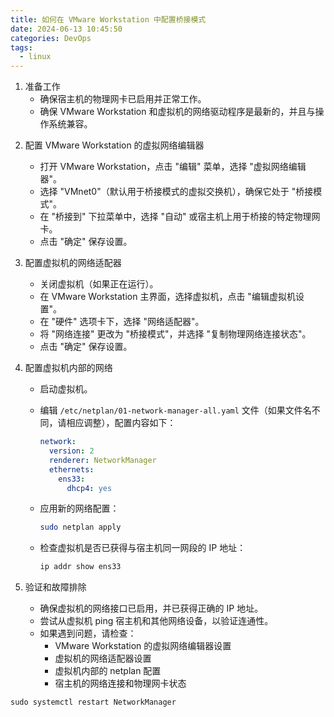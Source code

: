 ```yaml
---
title: 如何在 VMware Workstation 中配置桥接模式
date: 2024-06-13 10:45:50
categories: DevOps
tags:
  - linux
---
```

1. 准备工作
   - 确保宿主机的物理网卡已启用并正常工作。
   - 确保 VMware Workstation 和虚拟机的网络驱动程序是最新的，并且与操作系统兼容。
<!-- more -->

2. 配置 VMware Workstation 的虚拟网络编辑器
   - 打开 VMware Workstation，点击 "编辑" 菜单，选择 "虚拟网络编辑器"。
   - 选择 "VMnet0"（默认用于桥接模式的虚拟交换机），确保它处于 "桥接模式"。
   - 在 "桥接到" 下拉菜单中，选择 "自动" 或宿主机上用于桥接的特定物理网卡。
   - 点击 "确定" 保存设置。

3. 配置虚拟机的网络适配器
   - 关闭虚拟机（如果正在运行）。
   - 在 VMware Workstation 主界面，选择虚拟机，点击 "编辑虚拟机设置"。
   - 在 "硬件" 选项卡下，选择 "网络适配器"。
   - 将 "网络连接" 更改为 "桥接模式"，并选择 "复制物理网络连接状态"。
   - 点击 "确定" 保存设置。

4. 配置虚拟机内部的网络
   - 启动虚拟机。
   - 编辑 `/etc/netplan/01-network-manager-all.yaml` 文件（如果文件名不同，请相应调整），配置内容如下：

     ```yaml
     network:
       version: 2
       renderer: NetworkManager
       ethernets:
         ens33:
           dhcp4: yes
     ```

   - 应用新的网络配置：

     ```bash
     sudo netplan apply
     ```

   - 检查虚拟机是否已获得与宿主机同一网段的 IP 地址：

     ```bash
     ip addr show ens33
     ```

5. 验证和故障排除
   - 确保虚拟机的网络接口已启用，并已获得正确的 IP 地址。
   - 尝试从虚拟机 ping 宿主机和其他网络设备，以验证连通性。
   - 如果遇到问题，请检查：
     - VMware Workstation 的虚拟网络编辑器设置
     - 虚拟机的网络适配器设置
     - 虚拟机内部的 netplan 配置
     - 宿主机的网络连接和物理网卡状态

```shell
sudo systemctl restart NetworkManager
```